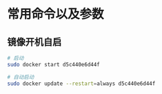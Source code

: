 # 常用命令以及参数

## 镜像开机自启

```bash
# 启动
sudo docker start d5c440e6d44f

# 自动启动
sudo docker update --restart=always d5c440e6d44f
```

